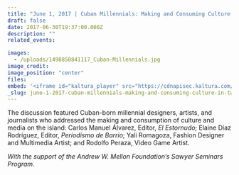 ```yaml
---
title: "June 1, 2017 | Cuban Millennials: Making and Consuming Culture in Twenty-First Century Cuba IN SPANISH"
draft: false
date: 2017-06-30T19:37:00.000Z
description: ""
related_events:

images:
  - /uploads/1498850841117_Cuban-Millennials.jpg
image_credit:
image_position: "center"
files:
embed: '<iframe id="kaltura_player" src="https://cdnapisec.kaltura.com/p/1674401/sp/167440100/embedIframeJs/uiconf_id/23435151/partner_id/1674401?iframeembed=true&amp;playerId=kaltura_player&amp;entry_id=1_cxat8whi&amp;flashvars[akamaiHD.loadingPolicy]=preInitialize&amp;flashvars[akamaiHD.asyncInit]=true&amp;flashvars[twoPhaseManifest]=true&amp;flashvars[streamerType]=hdnetworkmanifest&amp;flashvars[localizationCode]=en&amp;flashvars[leadWithHTML5]=true&amp;flashvars[sideBarContainer.plugin]=true&amp;flashvars[sideBarContainer.position]=left&amp;flashvars[sideBarContainer.clickToClose]=true&amp;flashvars[chapters.plugin]=true&amp;flashvars[chapters.layout]=vertical&amp;flashvars[chapters.thumbnailRotator]=false&amp;flashvars[streamSelector.plugin]=true&amp;flashvars[EmbedPlayer.SpinnerTarget]=videoHolder&amp;flashvars[dualScreen.plugin]=true&amp;flashvars[LeadWithHLSOnFlash]=true&amp;&amp;wid=1_43fxf10x" width="400" height="300" allowfullscreen="" webkitallowfullscreen="" mozallowfullscreen="" frameborder="0" title="Kaltura Player"></iframe>'
_slug: june-1-2017-cuban-millennials-making-and-consuming-culture-in-twenty-first-century-cuba-in-spanish
---
```


The discussion featured Cuban-born millennial designers, artists, and journalists who addressed the making and consumption of culture and media on the island: Carlos Manuel Álvarez, Editor, _El Estornudo_; Elaine Díaz Rodríguez, Editor, _Periodismo de Barrio_; Yali Romagoza, Fashion Designer and Multimedia Artist; and Rodolfo Peraza, Video Game Artist.

_With the support of the Andrew W. Mellon Foundation’s Sawyer Seminars Program._

